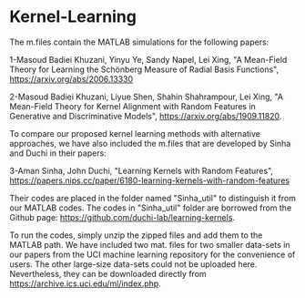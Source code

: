 # Kernel-Learning
The m.files contain the MATLAB simulations for the following papers:

1-Masoud Badiei Khuzani, Yinyu Ye, Sandy Napel, Lei Xing, "A Mean-Field Theory for Learning the Schönberg Measure of Radial Basis Functions", https://arxiv.org/abs/2006.13330

2-Masoud Badiei Khuzani, Liyue Shen, Shahin Shahrampour, Lei Xing, "A Mean-Field Theory for Kernel Alignment with Random Features in Generative and Discriminative Models", https://arxiv.org/abs/1909.11820.

To compare our proposed kernel learning methods with alternative approaches, we have also included the m.files that are developed by Sinha and Duchi in their papers:

3-Aman Sinha, John Duchi, "Learning Kernels with Random Features",  https://papers.nips.cc/paper/6180-learning-kernels-with-random-features

Their codes are placed in the folder named "Sinha_util" to distinguish it from our MATLAB codes. The codes in "Sinha_util" folder are borrowed from the Github page: https://github.com/duchi-lab/learning-kernels.

To run the codes, simply unzip the zipped files and add them to the MATLAB path. We have included two mat. files for two smaller data-sets in our papers from the UCI machine learning repository for the convenience of users. The other large-size data-sets could not be uploaded here. Nevertheless, they can be downloaded directly from https://archive.ics.uci.edu/ml/index.php. 
